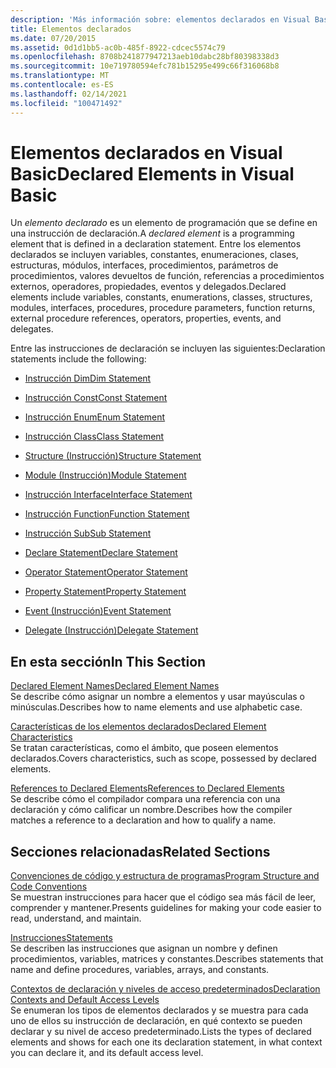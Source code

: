 ```yaml
---
description: 'Más información sobre: elementos declarados en Visual Basic'
title: Elementos declarados
ms.date: 07/20/2015
ms.assetid: 0d1d1bb5-ac0b-485f-8922-cdcec5574c79
ms.openlocfilehash: 8708b241877947213aeb10dabc28bf80398338d3
ms.sourcegitcommit: 10e719780594efc781b15295e499c66f316068b8
ms.translationtype: MT
ms.contentlocale: es-ES
ms.lasthandoff: 02/14/2021
ms.locfileid: "100471492"
---
```

# <a name="declared-elements-in-visual-basic"></a><span data-ttu-id="def2e-103">Elementos declarados en Visual Basic</span><span class="sxs-lookup"><span data-stu-id="def2e-103">Declared Elements in Visual Basic</span></span>

<span data-ttu-id="def2e-104">Un *elemento declarado* es un elemento de programación que se define en una instrucción de declaración.</span><span class="sxs-lookup"><span data-stu-id="def2e-104">A *declared element* is a programming element that is defined in a declaration statement.</span></span> <span data-ttu-id="def2e-105">Entre los elementos declarados se incluyen variables, constantes, enumeraciones, clases, estructuras, módulos, interfaces, procedimientos, parámetros de procedimientos, valores devueltos de función, referencias a procedimientos externos, operadores, propiedades, eventos y delegados.</span><span class="sxs-lookup"><span data-stu-id="def2e-105">Declared elements include variables, constants, enumerations, classes, structures, modules, interfaces, procedures, procedure parameters, function returns, external procedure references, operators, properties, events, and delegates.</span></span>  
  
 <span data-ttu-id="def2e-106">Entre las instrucciones de declaración se incluyen las siguientes:</span><span class="sxs-lookup"><span data-stu-id="def2e-106">Declaration statements include the following:</span></span>  
  
- [<span data-ttu-id="def2e-107">Instrucción Dim</span><span class="sxs-lookup"><span data-stu-id="def2e-107">Dim Statement</span></span>](../../../language-reference/statements/dim-statement.md)  
  
- [<span data-ttu-id="def2e-108">Instrucción Const</span><span class="sxs-lookup"><span data-stu-id="def2e-108">Const Statement</span></span>](../../../language-reference/statements/const-statement.md)  
  
- [<span data-ttu-id="def2e-109">Instrucción Enum</span><span class="sxs-lookup"><span data-stu-id="def2e-109">Enum Statement</span></span>](../../../language-reference/statements/enum-statement.md)  
  
- [<span data-ttu-id="def2e-110">Instrucción Class</span><span class="sxs-lookup"><span data-stu-id="def2e-110">Class Statement</span></span>](../../../language-reference/statements/class-statement.md)  
  
- [<span data-ttu-id="def2e-111">Structure (Instrucción)</span><span class="sxs-lookup"><span data-stu-id="def2e-111">Structure Statement</span></span>](../../../language-reference/statements/structure-statement.md)  
  
- [<span data-ttu-id="def2e-112">Module (Instrucción)</span><span class="sxs-lookup"><span data-stu-id="def2e-112">Module Statement</span></span>](../../../language-reference/statements/module-statement.md)  
  
- [<span data-ttu-id="def2e-113">Instrucción Interface</span><span class="sxs-lookup"><span data-stu-id="def2e-113">Interface Statement</span></span>](../../../language-reference/statements/interface-statement.md)  
  
- [<span data-ttu-id="def2e-114">Instrucción Function</span><span class="sxs-lookup"><span data-stu-id="def2e-114">Function Statement</span></span>](../../../language-reference/statements/function-statement.md)  
  
- [<span data-ttu-id="def2e-115">Instrucción Sub</span><span class="sxs-lookup"><span data-stu-id="def2e-115">Sub Statement</span></span>](../../../language-reference/statements/sub-statement.md)  
  
- [<span data-ttu-id="def2e-116">Declare Statement</span><span class="sxs-lookup"><span data-stu-id="def2e-116">Declare Statement</span></span>](../../../language-reference/statements/declare-statement.md)  
  
- [<span data-ttu-id="def2e-117">Operator Statement</span><span class="sxs-lookup"><span data-stu-id="def2e-117">Operator Statement</span></span>](../../../language-reference/statements/operator-statement.md)  
  
- [<span data-ttu-id="def2e-118">Property Statement</span><span class="sxs-lookup"><span data-stu-id="def2e-118">Property Statement</span></span>](../../../language-reference/statements/property-statement.md)  
  
- [<span data-ttu-id="def2e-119">Event (Instrucción)</span><span class="sxs-lookup"><span data-stu-id="def2e-119">Event Statement</span></span>](../../../language-reference/statements/event-statement.md)  
  
- [<span data-ttu-id="def2e-120">Delegate (Instrucción)</span><span class="sxs-lookup"><span data-stu-id="def2e-120">Delegate Statement</span></span>](../../../language-reference/statements/delegate-statement.md)  
  
## <a name="in-this-section"></a><span data-ttu-id="def2e-121">En esta sección</span><span class="sxs-lookup"><span data-stu-id="def2e-121">In This Section</span></span>  

 [<span data-ttu-id="def2e-122">Declared Element Names</span><span class="sxs-lookup"><span data-stu-id="def2e-122">Declared Element Names</span></span>](declared-element-names.md)  
 <span data-ttu-id="def2e-123">Se describe cómo asignar un nombre a elementos y usar mayúsculas o minúsculas.</span><span class="sxs-lookup"><span data-stu-id="def2e-123">Describes how to name elements and use alphabetic case.</span></span>  
  
 [<span data-ttu-id="def2e-124">Características de los elementos declarados</span><span class="sxs-lookup"><span data-stu-id="def2e-124">Declared Element Characteristics</span></span>](declared-element-characteristics.md)  
 <span data-ttu-id="def2e-125">Se tratan características, como el ámbito, que poseen elementos declarados.</span><span class="sxs-lookup"><span data-stu-id="def2e-125">Covers characteristics, such as scope, possessed by declared elements.</span></span>  
  
 [<span data-ttu-id="def2e-126">References to Declared Elements</span><span class="sxs-lookup"><span data-stu-id="def2e-126">References to Declared Elements</span></span>](references-to-declared-elements.md)  
 <span data-ttu-id="def2e-127">Se describe cómo el compilador compara una referencia con una declaración y cómo calificar un nombre.</span><span class="sxs-lookup"><span data-stu-id="def2e-127">Describes how the compiler matches a reference to a declaration and how to qualify a name.</span></span>  
  
## <a name="related-sections"></a><span data-ttu-id="def2e-128">Secciones relacionadas</span><span class="sxs-lookup"><span data-stu-id="def2e-128">Related Sections</span></span>  

 [<span data-ttu-id="def2e-129">Convenciones de código y estructura de programas</span><span class="sxs-lookup"><span data-stu-id="def2e-129">Program Structure and Code Conventions</span></span>](../../program-structure/program-structure-and-code-conventions.md)  
 <span data-ttu-id="def2e-130">Se muestran instrucciones para hacer que el código sea más fácil de leer, comprender y mantener.</span><span class="sxs-lookup"><span data-stu-id="def2e-130">Presents guidelines for making your code easier to read, understand, and maintain.</span></span>  
  
 [<span data-ttu-id="def2e-131">Instrucciones</span><span class="sxs-lookup"><span data-stu-id="def2e-131">Statements</span></span>](../../../language-reference/statements/index.md)  
 <span data-ttu-id="def2e-132">Se describen las instrucciones que asignan un nombre y definen procedimientos, variables, matrices y constantes.</span><span class="sxs-lookup"><span data-stu-id="def2e-132">Describes statements that name and define procedures, variables, arrays, and constants.</span></span>  
  
 [<span data-ttu-id="def2e-133">Contextos de declaración y niveles de acceso predeterminados</span><span class="sxs-lookup"><span data-stu-id="def2e-133">Declaration Contexts and Default Access Levels</span></span>](../../../language-reference/statements/declaration-contexts-and-default-access-levels.md)  
 <span data-ttu-id="def2e-134">Se enumeran los tipos de elementos declarados y se muestra para cada uno de ellos su instrucción de declaración, en qué contexto se pueden declarar y su nivel de acceso predeterminado.</span><span class="sxs-lookup"><span data-stu-id="def2e-134">Lists the types of declared elements and shows for each one its declaration statement, in what context you can declare it, and its default access level.</span></span>
